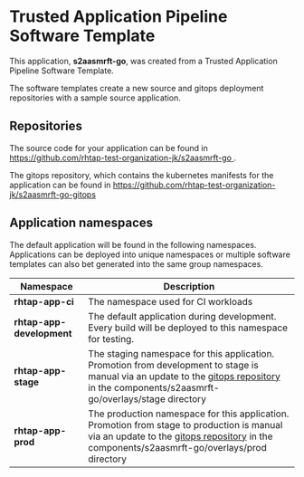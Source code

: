 # Trusted Application Pipeline Software Template

This application, **s2aasmrft-go**, was created from a Trusted Application Pipeline Software Template.

The software templates create a new source and gitops deployment repositories with a sample source application. 

## Repositories

The source code for your application can be found in [https://github.com/rhtap-test-organization-jk/s2aasmrft-go ](https://github.com/rhtap-test-organization-jk/s2aasmrft-go ).
 
The gitops repository, which contains the kubernetes manifests for the application can be found in 
[https://github.com/rhtap-test-organization-jk/s2aasmrft-go-gitops ](https://github.com/rhtap-test-organization-jk/s2aasmrft-go-gitops ) 

## Application namespaces 

The default application will be found in the following namespaces. Applications can be deployed into unique namespaces or multiple software templates can also bet generated into the same group namespaces.  

|  Namespace   |  Description   |  
| -------- | -------- |
| **rhtap-app-ci** | The namespace used for CI workloads |
| **rhtap-app-development** | The default application during development. Every build will be deployed to this namespace for testing. |
| **rhtap-app-stage** | The staging namespace for this application. Promotion from development to stage is manual via an update to the [gitops repository](https://github.com/rhtap-test-organization-jk/s2aasmrft-go-gitops ) in the components/s2aasmrft-go/overlays/stage directory |
| **rhtap-app-prod** | The production namespace for this application. Promotion from stage to production is manual via an update to the [gitops repository](https://github.com/rhtap-test-organization-jk/s2aasmrft-go-gitops ) in the components/s2aasmrft-go/overlays/prod directory |